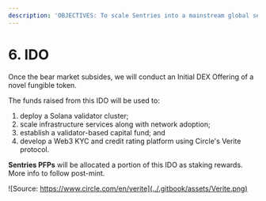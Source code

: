 ```yaml
---
description: 'OBJECTIVES: To scale Sentries into a mainstream global service provider.'
---
```


# 6. IDO

Once the bear market subsides, we will conduct an Initial DEX Offering of a novel fungible token.

The funds raised from this IDO will be used to:

1. deploy a Solana validator cluster;
2. scale infrastructure services along with network adoption;
3. establish a validator-based capital fund; and
4. develop a Web3 KYC and credit rating platform using Circle's Verite protocol.

**Sentries PFPs** will be allocated a portion of this IDO as staking rewards. More info to follow post-mint.

![Source: https://www.circle.com/en/verite](../.gitbook/assets/Verite.png)
